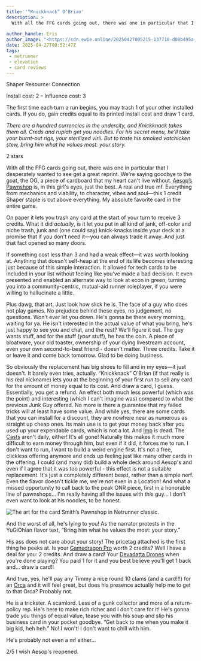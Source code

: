 ```yaml
---
title: '“Knickknack” O’Brian'
description: >
  With all the FFG cards going out, there was one in particular that I desperately wanted to see get a great reprint. We're saying goodbye to the goat, the OG, a piece of cardboard that my heart can't live without. Aesop’s Pawnshop is, in this girl's eyes, just the best. A real and true mf. Everything from mechanics and viability, to character, vibes and soul—this 1 credit Shaper staple is cut above everything. My absolute favorite card in the entire game.
  
author_handle: Eris
author_image: "<https://cdn.ewie.online/20250427005215-137710-d08b495a-2f53-4aab-94c8-058519df4ed1-profile.png>"
date: 2025-04-27T00:52:47Z
tags:
 - netrunner
 - elevation
 - card reviews
---
```


<card-frame name="knickknack" side="runner" stars="2" src="https://cdn.ewie.online/20250427005414-IMG_1307.jpeg">

<div class="visually-hidden" id="card-name-knickknack">

Shaper Resource: Connection

Install cost: 2 – Influence cost:  3

The first time each turn a run begins, you may trash 1 of your other installed cards. If you do, gain credits equal to its printed install cost and draw 1 card.

*There are a hundred currencies in the undercity, and Knickknack takes them all. Creds and rupiah get you noodles. For his secret menu, he’ll take your burnt-out rigs, your sterilized virii. But to taste his smoked vatchicken stew, bring him what he values most: your story.*

2 stars

</div>

</card-frame>

<script type="module" src="/js/card-frame.js"></script>

With all the FFG cards going out, there was one in particular that I desperately wanted to see get a great reprint. We're saying goodbye to the goat, the OG, a piece of cardboard that my heart can't live without. [Aesop’s Pawnshop](https://netrunnerdb.com/en/card/31035) is, in this girl's eyes, just the best. A real and true mf. Everything from mechanics and viability, to character, vibes and soul—this 1 credit Shaper staple is cut above everything. My absolute favorite card in the entire game.

On paper it lets you trash any card at the start of your turn to receive 3 credits. What it did *actually*, is it let you put in all kind of jank, off-color and niche trash, junk and (one could say) knick-knacks inside your deck at a promise that if you don't need it—you can always trade it away. And just that fact opened so many doors. 

If something cost less than 3 and had a weak effect—it was worth looking at. Anything that doesn't self-heap at the end of its life becomes interesting just because of this simple interaction. It allowed for tech cards to be included in your list without feeling like you've made a bad decision. It even presented and enabled an alternate way to look at econ in green, turning you into a community-centric, mutual-aid runner roleplayer, if you were willing to hallucinate a little.

Plus dawg, that art. Just look how slick he is. The face of a guy who does not play games. No prejudice behind these eyes, no judgement, no questions. Won't ever let you down. He's gonna be there every morning, waiting for ya. He isn't interested in the actual value of what you bring, he's just happy to see you and chat, and the rest? We'll figure it out. The guy wants stuff, and for the stuff (*your* stuff), he has the coin. A piece of bloatware, your old toaster, ownership of your dying livestream account, even your own second-to-best friend - doesn't matter. Three credits. Take it or leave it and come back tomorrow. Glad to be doing business.

So obviously the replacement has big shoes to fill and in my eyes—it just doesn't. It barely even tries, actually. “Knickknack” O’Brian (if that really is his real nickname) lets you at the beginning of your first *run* to sell any card for the amount of money equal to its cost. And draw a card, I guess. Essentially, you get a refund. An effect both much less powerful (which was the point) and interesting (which I can't imagine was) compared to what the previous Junk Guy offered. No more is there a guarantee that my failed tricks will at least have some value. And while yes, there are some cards that you can install for a discount, they are nowhere near as numerous as straight up cheap ones. Its main use is to get your money back after you used up your expendable cards, which is not a lot. And [Imp](https://netrunnerdb.com/en/card/31007) is dead. The [Casts](https://netrunnerdb.com/en/card/26094) aren't daily, either! It's all gone! Naturally this makes it much more difficult to earn money through him, but even if it did, it forces me to run. I don't want to run, I want to build a weird engine first.  It's not a free, clickless offering anymore and ends up feeling just like many other cards in the offering. I could (and many did) build a whole deck around Aesop's and even if I agree that it was too powerful - this effect is not a suitable replacement. It's just a completely different beast, rather than a simple nerf. Even the flavor doesn't tickle me, we're not even in a Location! And what a missed opportunity to call back to the peak ONR piece, first in a honorable line of pawnshops... I'm really having all the issues with this guy... I don't even want to look at his noodles, to be honest.

![The art for the card Smith’s Pawnshop in Netrunner classic.](https://cdn.ewie.online/20250427005758-SPOILER_image.jpeg)

And the worst of all, he's lying to you! As the narrator protests in the YuGiOhian flavor text, “Bring him what he values the most: your story.”

His ass does not care about your story! The pricetag attached is the first thing  he peeks at. Is your [Gamedragon Pro](https://netrunnerdb.com/en/card/35027) worth 2 credits? Well I have a deal for you: 2 credits. And draw a card! Your [Devadatta Drones](https://netrunnerdb.com/en/card/35031) when you're done playing? You paid 1 for it and you best believe you'll get 1 back and... draw a card!!

And true, yes, he'll pay any Timmy a nice round 10 clams (and a card!!!) for an [Orca](https://netrunnerdb.com/en/card/33089) and it will feel great, but does his presence actually help me to get to that Orca? Probably not. 

He is a trickster. A scamlord. Less of a gunk collector and more of a return-policy rep. He's here to make rich richer and I don't care for it! He's gonna trade you things of equal value, tease you with his soup and slip his business card in your pocket goodbye. “Get back to me when you make it big kid, heh heh.” No! I won't! I don't want to chill with him. 

He's probably not even a mf either...
 
2/5 I wish Aesop's reopened.